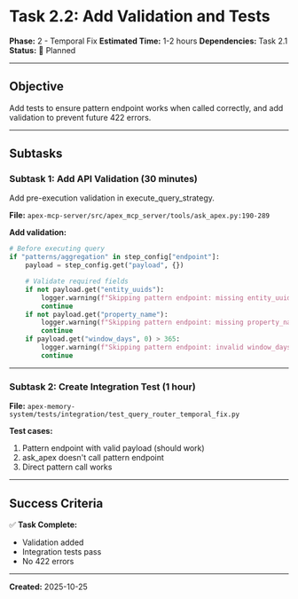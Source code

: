 # Task 2.2: Add Validation and Tests

**Phase:** 2 - Temporal Fix
**Estimated Time:** 1-2 hours
**Dependencies:** Task 2.1
**Status:** 📝 Planned

---

## Objective

Add tests to ensure pattern endpoint works when called correctly, and add validation to prevent future 422 errors.

---

## Subtasks

### Subtask 1: Add API Validation (30 minutes)

Add pre-execution validation in execute_query_strategy.

**File:** `apex-mcp-server/src/apex_mcp_server/tools/ask_apex.py:190-289`

**Add validation:**
```python
# Before executing query
if "patterns/aggregation" in step_config["endpoint"]:
    payload = step_config.get("payload", {})

    # Validate required fields
    if not payload.get("entity_uuids"):
        logger.warning(f"Skipping pattern endpoint: missing entity_uuids")
        continue
    if not payload.get("property_name"):
        logger.warning(f"Skipping pattern endpoint: missing property_name")
        continue
    if payload.get("window_days", 0) > 365:
        logger.warning(f"Skipping pattern endpoint: invalid window_days")
        continue
```

---

### Subtask 2: Create Integration Test (1 hour)

**File:** `apex-memory-system/tests/integration/test_query_router_temporal_fix.py`

**Test cases:**
1. Pattern endpoint with valid payload (should work)
2. ask_apex doesn't call pattern endpoint
3. Direct pattern call works

---

## Success Criteria

✅ **Task Complete:**
- Validation added
- Integration tests pass
- No 422 errors

---

**Created:** 2025-10-25
